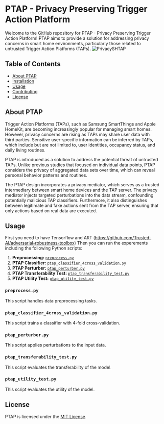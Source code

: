 # PTAP - Privacy Preserving Trigger Action Platform

Welcome to the GitHub repository for PTAP - Privacy Preserving Trigger Action Platform! PTAP aims to provide a solution for addressing privacy concerns in smart home environments, particularly those related to untrusted Trigger Action Platforms (TAPs).
![PrivacySHTAP](https://github.com/mahmoudaghvami/ptap/assets/13216089/aa05ec3c-aa58-4512-8b6a-aafa25b5361c)


## Table of Contents

- [About PTAP](#about-ptap)
- [Installation](#installation)
- [Usage](#usage)
- [Contributing](#contributing)
- [License](#license)

## About PTAP

Trigger Action Platforms (TAPs), such as Samsung SmartThings and Apple HomeKit, are becoming increasingly popular for managing smart homes. However, privacy concerns are rising as TAPs may share user data with third parties. Sensitive user-specific information can be inferred by TAPs, which include but are not limited to, user identities, occupancy status, and daily living routines.

PTAP is introduced as a solution to address the potential threat of untrusted TAPs. Unlike previous studies that focused on individual data points, PTAP considers the privacy of aggregated data sets over time, which can reveal personal behavior patterns and routines.

The PTAP design incorporates a privacy mediator, which serves as a trusted intermediary between smart home devices and the TAP server. The privacy mediator injects targeted perturbations into the data stream, confounding potentially malicious TAP classifiers. Furthermore, it also distinguishes between legitimate and fake actions sent from the TAP server, ensuring that only actions based on real data are executed.

## Usage

First you need to have Tensorflow and ART (https://github.com/Trusted-AI/adversarial-robustness-toolbox)
Then you can run the experements  including the following Python scripts:

1. **Preprocessing:** [`preprocess.py`](#preprocesspy)
2. **PTAP Classifier:** [`ptap_classifier_4cross_validation.py`](#ptap_classifier_4cross_validationpy)
3. **PTAP Perturber:** [`ptap_perturber.py`](#ptap_perturberpy)
4. **PTAP Transferability Test:** [`ptap_transferability_test.py`](#ptap_transferability_testpy)
5. **PTAP Utility Test:** [`ptap_utility_test.py`](#ptap_utility_testpy)

### `preprocess.py`
This script handles data preprocessing tasks.

### `ptap_classifier_4cross_validation.py`
This script trains a classifier with 4-fold cross-validation.

### `ptap_perturber.py`
This script applies perturbations to the input data. 

### `ptap_transferability_test.py`
This script evaluates the transferability of the model. 
### `ptap_utility_test.py`
This script evaluates the utility of the model. 
## License

PTAP is licensed under the [MIT License](./LICENSE).
